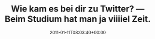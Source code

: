---
retweeted: false
source: <a href="http://spring.me" rel="nofollow">Spring.me</a>
entities:
  hashtags: []
  symbols: []
  user_mentions: []
  urls: []
display_text_range:
- '0'
- '136'
favorite_count: '0'
id_str: '24738195170140160'
truncated: false
retweet_count: '0'
id: '24738195170140160'
created_at: Tue Jan 11 08:03:40 +0000 2011
favorited: false
full_text: Wie kam es bei dir zu Twitter? — Beim Studium hat man ja viiiiel Zeit.
  Damals klappte auch noch die SMS delivery i… http://4ms.me/eMp817
lang: de
tags:
- pesos/twitter
date: '2011-01-11T08:03:40+00:00'
src: https://twitter.com/bascht/status/24738195170140160
original_url: https://twitter.com/bascht/status/24738195170140160
type: twitter_tweet
text: Wie kam es bei dir zu Twitter? — Beim Studium hat man ja viiiiel Zeit. Damals
  klappte auch noch die SMS delivery i… http://4ms.me/eMp817
title: 'Wie kam es bei dir zu Twitter? — Beim Studium hat man ja viiiiel Zeit. '

---